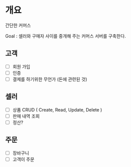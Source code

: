 # 개요
간단한 커머스

Goal : 셀러와 구매자 사이를 중개해 주는 커머스 서버를 구축한다.

## 고객
- [ ] 회원 가입
- [ ] 인증
- [ ] 결제를 하기위한 무언가 (돈에 관련된 것)

## 셀러
- [ ] 상품 CRUD ( Create, Read, Update, Delete )
- [ ] 판매 내역 조회
- [ ] 정산?

## 주문
- [ ] 장바구니
- [ ] 고객이 주문
